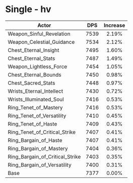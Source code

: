 # Single - hv
| Actor | DPS | Increase |
|---|:---:|:---:|
|Weapon_Sinful_Revelation|7539|2.19%|
|Weapon_Celestial_Guidance|7534|2.12%|
|Chest_Eternal_Insight|7495|1.60%|
|Chest_Eternal_Stats|7487|1.49%|
|Weapon_Lightless_Force|7454|1.05%|
|Chest_Eternal_Bounds|7450|0.98%|
|Chest_Sacred_Stats|7448|0.97%|
|Wrists_Eternal_Intellect|7430|0.72%|
|Wrists_Illuminated_Soul|7416|0.53%|
|Ring_Tenet_of_Mastery|7416|0.53%|
|Ring_Tenet_of_Versatility|7410|0.45%|
|Ring_Tenet_of_Haste|7409|0.43%|
|Ring_Tenet_of_Critical_Strike|7407|0.41%|
|Ring_Bargain_of_Haste|7407|0.41%|
|Ring_Bargain_of_Mastery|7404|0.36%|
|Ring_Bargain_of_Critical_Strike|7403|0.35%|
|Ring_Bargain_of_Versatility|7400|0.31%|
|Base|7377|0.00%|
